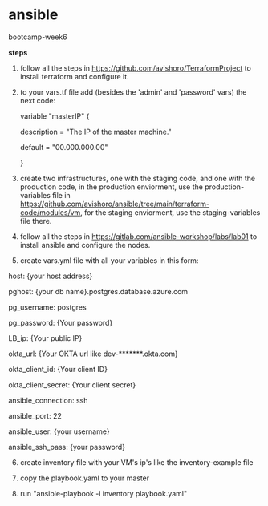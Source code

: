 # ansible
bootcamp-week6

**steps**
1. follow all the steps in https://github.com/avishoro/TerraformProject to install terraform and configure it.
2. to your vars.tf file add (besides the 'admin' and 'password' vars) the next code:
 
    variable "masterIP" {
  
    description = "The IP of the master machine."
  
    default = "00.000.000.00"
  
    }
  
  
3. create two infrastructures, one with the staging code, and one with the production code, in the production enviorment, use the production-variables file in https://github.com/avishoro/ansible/tree/main/terraform-code/modules/vm, for the staging enviorment, use the staging-variables file there.

4. follow all the steps in https://gitlab.com/ansible-workshop/labs/lab01 to install ansible and configure the nodes.
 
5. create vars.yml file with all your variables in this form:

host: {your host address}
 
pghost: {your db name}.postgres.database.azure.com

pg_username:  postgres

pg_password: {Your password}

LB_ip: {Your public IP}

okta_url: {Your OKTA url like dev-*******.okta.com}

okta_client_id:  {Your client ID}

okta_client_secret: {Your client secret}

ansible_connection: ssh 

ansible_port: 22

ansible_user: {your username}

ansible_ssh_pass: {your password}

6. create inventory file with your VM's ip's like the inventory-example file

7. copy the playbook.yaml to your master

8. run "ansible-playbook -i inventory playbook.yaml"

